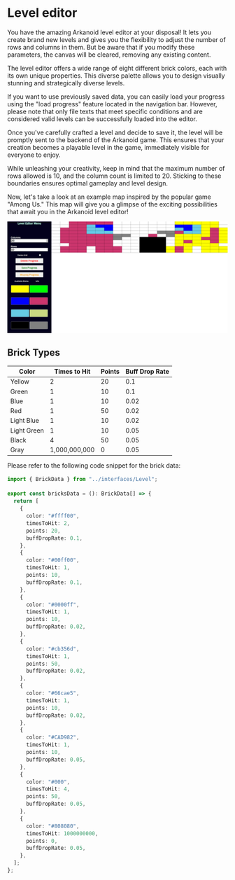 # Level editor

You have the amazing Arkanoid level editor at your disposal! It lets you create brand new levels and gives you the flexibility to adjust the number of rows and columns in them. But be aware that if you modify these parameters, the canvas will be cleared, removing any existing content.

The level editor offers a wide range of eight different brick colors, each with its own unique properties. This diverse palette allows you to design visually stunning and strategically diverse levels.

If you want to use previously saved data, you can easily load your progress using the "load progress" feature located in the navigation bar. However, please note that only file texts that meet specific conditions and are considered valid levels can be successfully loaded into the editor.

Once you've carefully crafted a level and decide to save it, the level will be promptly sent to the backend of the Arkanoid game. This ensures that your creation becomes a playable level in the game, immediately visible for everyone to enjoy.

While unleashing your creativity, keep in mind that the maximum number of rows allowed is 10, and the column count is limited to 20. Sticking to these boundaries ensures optimal gameplay and level design.

Now, let's take a look at an example map inspired by the popular game "Among Us." This map will give you a glimpse of the exciting possibilities that await you in the Arkanoid level editor!

![Amogus](./src/images/amogus.png)

## Brick Types

| Color       | Times to Hit  | Points | Buff Drop Rate |
| ----------- | ------------- | ------ | -------------- |
| Yellow      | 2             | 20     | 0.1            |
| Green       | 1             | 10     | 0.1            |
| Blue        | 1             | 10     | 0.02           |
| Red         | 1             | 50     | 0.02           |
| Light Blue  | 1             | 10     | 0.02           |
| Light Green | 1             | 10     | 0.05           |
| Black       | 4             | 50     | 0.05           |
| Gray        | 1,000,000,000 | 0      | 0.05           |

Please refer to the following code snippet for the brick data:

```typescript
import { BrickData } from "../interfaces/Level";

export const bricksData = (): BrickData[] => {
  return [
    {
      color: "#ffff00",
      timesToHit: 2,
      points: 20,
      buffDropRate: 0.1,
    },
    {
      color: "#00ff00",
      timesToHit: 1,
      points: 10,
      buffDropRate: 0.1,
    },
    {
      color: "#0000ff",
      timesToHit: 1,
      points: 10,
      buffDropRate: 0.02,
    },
    {
      color: "#cb356d",
      timesToHit: 1,
      points: 50,
      buffDropRate: 0.02,
    },
    {
      color: "#66cae5",
      timesToHit: 1,
      points: 10,
      buffDropRate: 0.02,
    },
    {
      color: "#CAD982",
      timesToHit: 1,
      points: 10,
      buffDropRate: 0.05,
    },
    {
      color: "#000",
      timesToHit: 4,
      points: 50,
      buffDropRate: 0.05,
    },
    {
      color: "#808080",
      timesToHit: 1000000000,
      points: 0,
      buffDropRate: 0.05,
    },
  ];
};
```
